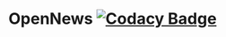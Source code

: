 # OpenNews [![Codacy Badge](https://app.codacy.com/project/badge/Grade/5dcb30d182e64717a1495b0b631d330c)](https://www.codacy.com/gh/bibutikoley/OpenNews/dashboard?utm_source=github.com&amp;utm_medium=referral&amp;utm_content=bibutikoley/OpenNews&amp;utm_campaign=Badge_Grade)
